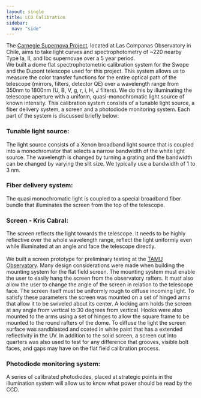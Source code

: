 ```yaml
---
layout: single
title: LCO Calibration
sidebar:
  nav: "side"
---
```

The [Carnegie Supernova Project](http://csp1.lco.cl/~cspuser1/PUB/CSP.html), located at Las Companas Observatory in Chile, aims to take light curves and spectrophotometry of ~220 nearby Type Ia, II, and Ibc supernovae over a 5 year period.  
We built a dome flat spectrophotometric calibration system for the Swope and the Dupont telescope used for this project. This system allows us to measure the color transfer functions for the entire optical path of the telescope (mirrors, filters, detector QE) over a wavelength range from 350nm to 1800nm (U, B, V, g, r, i, H, J filters). We do this by illuminating the telescope aperture with a uniform, quasi-monochromatic light source of known intensity. This calibration system consists of a tunable light source, a fiber delivery system, a screen and a photodiode monitoring system. Each part of the system is discussed briefly below:<br>  
### Tunable light source:  
The light source consists of a Xenon broadband light source that is coupled into a monochromator that selects a narrow bandwidth of the white light source. The wavelength is changed by turning a grating and the bandwidth can be changed by varying the slit size. We typically use a bandwidth of 1 to 3 nm. 
### Fiber delivery system:    
The quasi monochromatic light is coupled to a special broadband fiber bundle that illuminates the screen from the top of the telescope.  
### Screen - Kris Cabral:  
The screen reflects the light towards the telescope. It needs to be highly reflective over the whole wavelength range, reflect the light uniformly even while illuminated at an angle and face the telescope directly.<br>  
We built a screen prototype for preliminary testing at the [TAMU Observatory](http://observatory.tamu.edu/). Many design considerations were made when building the mounting system for the flat field screen. The mounting system must enable the user to easily hang the screen from the observatory rafters. It must also allow the user to change the angle of the screen in relation to the telescope face. The screen itself must be uniformly rough to diffuse incoming light. To satisfy these parameters the screen was mounted on a set of hinged arms that allow it to be swiveled about its center. A locking arm holds the screen at any angle from vertical to 30 degrees from vertical. Hooks were also mounted to the arms using a set of hinges to allow the square frame to be mounted to the round rafters of the dome. To diffuse the light the screen surface was sandblasted and coated in white paint that has a extended reflectivity in the UV. In addition to the solid screen, a screen cut into quarters was also used to test for any difference that grooves, visible bolt faces, and gaps may have on the flat field calibration process.  
### Photodiode monitoring system:  
A series of calibrated photodiodes, placed at strategic points in the illumination system will allow us to know what power should be read by the CCD.  